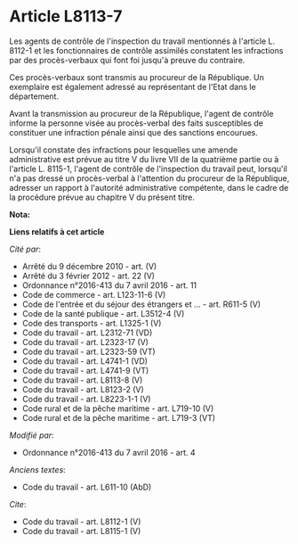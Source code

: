 # Article L8113-7

Les agents de contrôle de l'inspection du travail mentionnés à l'article L. 8112-1 et les fonctionnaires de contrôle
assimilés constatent les infractions par des procès-verbaux qui font foi jusqu'à preuve du contraire. 

Ces procès-verbaux sont transmis au procureur de la République. Un exemplaire est également adressé au représentant de l'Etat
dans le département. 

Avant la transmission au procureur de la République, l'agent de contrôle informe la personne visée au procès-verbal des faits
susceptibles de constituer une infraction pénale ainsi que des sanctions encourues. 

Lorsqu'il constate des infractions pour lesquelles une amende administrative est prévue au titre V du livre VII de la
quatrième partie ou à l'article L. 8115-1, l'agent de contrôle de l'inspection du travail peut, lorsqu'il n'a pas dressé un
procès-verbal à l'attention du procureur de la République, adresser un rapport à l'autorité administrative compétente, dans
le cadre de la procédure prévue au chapitre V du présent titre.

**Nota:**



**Liens relatifs à cet article**

_Cité par_:

  - Arrêté du 9 décembre 2010 - art. (V)
  - Arrêté du 3 février 2012 - art. 22 (V)
  - Ordonnance n°2016-413 du 7 avril 2016 - art. 11
  - Code de commerce - art. L123-11-6 (V)
  - Code de l'entrée et du séjour des étrangers et ... - art. R611-5 (V)
  - Code de la santé publique - art. L3512-4 (V)
  - Code des transports - art. L1325-1 (V)
  - Code du travail - art. L2312-71 (VD)
  - Code du travail - art. L2323-17 (V)
  - Code du travail - art. L2323-59 (VT)
  - Code du travail - art. L4741-1 (VD)
  - Code du travail - art. L4741-9 (VT)
  - Code du travail - art. L8113-8 (V)
  - Code du travail - art. L8123-2 (V)
  - Code du travail - art. L8223-1-1 (V)
  - Code rural et de la pêche maritime - art. L719-10 (V)
  - Code rural et de la pêche maritime - art. L719-3 (VT)

_Modifié par_:

  - Ordonnance n°2016-413 du 7 avril 2016 - art. 4

_Anciens textes_:

  - Code du travail - art. L611-10 (AbD)

_Cite_:

  - Code du travail - art. L8112-1 (V)
  - Code du travail - art. L8115-1 (V)
